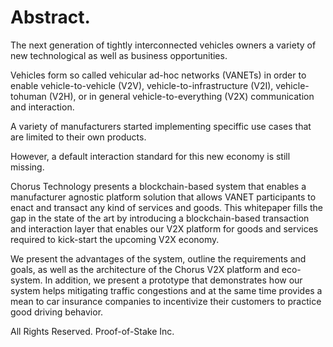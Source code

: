 # Abstract.
 The next generation of tightly interconnected vehicles owners
a variety of new technological as well as business opportunities. 

Vehicles form so called vehicular ad-hoc networks (VANETs) in order to enable vehicle-to-vehicle (V2V), vehicle-to-infrastructure (V2I), vehicle-tohuman (V2H), or in general vehicle-to-everything (V2X) communication and interaction. 

A variety of manufacturers started implementing speciffic use cases that are limited to their own products. 

However, a default interaction standard for this new economy is still missing. 

Chorus Technology presents a blockchain-based system that enables a manufacturer agnostic platform solution that allows VANET participants to enact and transact any kind of services and goods. This whitepaper fills the gap in the state of the art by introducing a blockchain-based transaction and interaction layer that enables our V2X platform for goods and services
required to kick-start the upcoming V2X economy. 

We present the advantages of the system, outline the requirements and goals, as well as the architecture of the Chorus V2X platform and eco-system. In addition, we present a prototype that demonstrates how our system helps mitigating traffic congestions and at the same time provides a mean to car insurance companies to incentivize their customers to practice good
driving behavior.

All Rights Reserved. Proof-of-Stake Inc.
